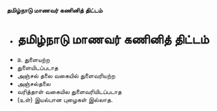 **தமிழ்நாடு மாணவர் கணினித் திட்டம்**
- # தமிழ்நாடு மாணவர் கணினித் திட்டம்
- a. துளையற்ற
- துளையிடப்படாத
- அஞ்சல் தலை வகையில் துளைவரியற்ற
- அஞ்சல்தலை
-  வரித்தாள் வகையில துளைவரியிடப்படாத
- (உள்) இயல்பான புழைகள் இல்லாத.


